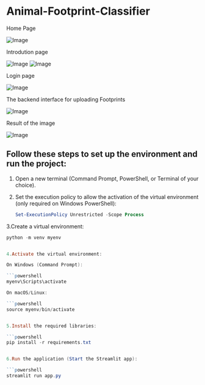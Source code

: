 # Animal-Footprint-Classifier
                                        
Home Page

![Image](https://github.com/user-attachments/assets/0c167652-94d0-4f37-bb20-6ec123403154)

Introdution page 

![Image](https://github.com/user-attachments/assets/6db27df1-e020-46b1-aa08-a85d7b4cf6c3)
![Image](https://github.com/user-attachments/assets/c6acb7f4-7ce8-4c43-a723-1ec2c637e760)

Login page

![Image](https://github.com/user-attachments/assets/8f9345df-92e3-449c-8376-9211c2b55e38)

The backend interface for uploading Footprints

![Image](https://github.com/user-attachments/assets/117de827-f7cb-49ea-8753-cbc0f0ca94d5)

 Result of the image

![Image](https://github.com/user-attachments/assets/48dfd27c-f0fb-4646-8b70-20f2207ec6f3)

## Follow these steps to set up the environment and run the project:

1. Open a new terminal (Command Prompt, PowerShell, or Terminal of your choice).

2. Set the execution policy to allow the activation of the virtual environment (only required on Windows PowerShell):

   ```powershell
   Set-ExecutionPolicy Unrestricted -Scope Process

3.Create a virtual environment:

   ```powershell
   python -m venv myenv


4.Activate the virtual environment:

On Windows (Command Prompt):

   ```powershell
  myenv\Scripts\activate

On macOS/Linux:

   ```powershell
  source myenv/bin/activate


5.Install the required libraries:

   ```powershell
   pip install -r requirements.txt


6.Run the application (Start the Streamlit app):

   ```powershell
   streamlit run app.py
